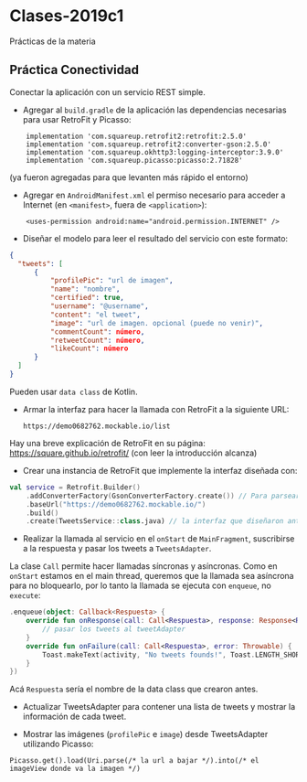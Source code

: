 # Clases-2019c1
Prácticas de la materia

## Práctica Conectividad

Conectar la aplicación con un servicio REST simple.

* Agregar al `build.gradle` de la aplicación las dependencias necesarias para usar RetroFit y Picasso:
```
    implementation 'com.squareup.retrofit2:retrofit:2.5.0'
    implementation 'com.squareup.retrofit2:converter-gson:2.5.0'
    implementation 'com.squareup.okhttp3:logging-interceptor:3.9.0'
    implementation 'com.squareup.picasso:picasso:2.71828'
```
(ya fueron agregadas para que levanten más rápido el entorno)

* Agregar en `AndroidManifest.xml` el permiso necesario para acceder a Internet (en `<manifest>`, fuera de `<application>`):
```
    <uses-permission android:name="android.permission.INTERNET" />
```

* Diseñar el modelo para leer el resultado del servicio con este formato:

```json
{
  "tweets": [
      {
          "profilePic": "url de imagen",
          "name": "nombre",
          "certified": true,
          "username": "@username",
          "content": "el tweet",
          "image": "url de imagen. opcional (puede no venir)",
          "commentCount": número,
          "retweetCount": número,
          "likeCount": número
      }
  ]
}
```

Pueden usar `data class` de Kotlin.

* Armar la interfaz para hacer la llamada con RetroFit a la siguiente URL:

    `https://demo0682762.mockable.io/list`

Hay una breve explicación de RetroFit en su página: https://square.github.io/retrofit/
(con leer la introducción alcanza)

* Crear una instancia de RetroFit que implemente la interfaz diseñada con:

```kotlin
val service = Retrofit.Builder()
    .addConverterFactory(GsonConverterFactory.create()) // Para parsear automágicamente el json
    .baseUrl("https://demo0682762.mockable.io/")
    .build()
    .create(TweetsService::class.java) // la interfaz que diseñaron antes
```

* Realizar la llamada al servicio en el `onStart` de `MainFragment`, suscribirse a la respuesta y pasar los tweets a `TweetsAdapter`.

La clase `Call` permite hacer llamadas síncronas y asíncronas. Como en `onStart` estamos en el main thread, queremos que la llamada sea asíncrona para no bloquearlo, por lo tanto la llamada se ejecuta con `enqueue`, no `execute`:

```kotlin
.enqueue(object: Callback<Respuesta> {
    override fun onResponse(call: Call<Respuesta>, response: Response<Respuesta>) {
        // pasar los tweets al tweetAdapter
    }
    override fun onFailure(call: Call<Respuesta>, error: Throwable) {
        Toast.makeText(activity, "No tweets founds!", Toast.LENGTH_SHORT).show()
    }
})
```
Acá `Respuesta` sería el nombre de la data class que crearon antes.

* Actualizar TweetsAdapter para contener una lista de tweets y mostrar la información de cada tweet.

* Mostrar las imágenes (`profilePic` e `image`) desde TweetsAdapter utilizando Picasso:
```
Picasso.get().load(Uri.parse(/* la url a bajar */).into(/* el imageView donde va la imagen */)
```
